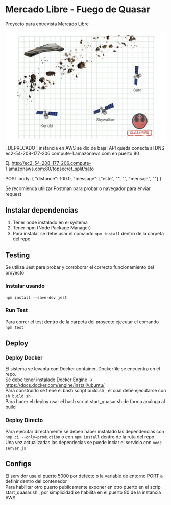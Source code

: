 # Mercado Libre - Fuego de Quasar
Proyecto para entrevista Mercado Libre

<img src="MeliQuasar.PNG" > .
DEPRECADO ! instancia en AWS se dio de baja!
API queda conecta al DNS ec2-54-208-177-206.compute-1.amazonaws.com en puerto 80

Ej. http://ec2-54-208-177-206.compute-1.amazonaws.com:80/topsecret_split/sato

POST body:
{
    "distance": 100.0,
    "message": ["este", "", "", "mensaje", ""]
}

Se recomienda utilizar Postman para probar o navegador para enviar request

## Instalar dependencias
1. Tener node instalado en el systema
2. Tener npm (Node Package Manager) 
3. Para instalar se debe usar el comando `npm install` dentro de la carpeta del repo

## Testing
Se utiliza Jest para probar y corroborar el correcto funcionamiento del proyecto 
### Instalar usando 
`npm install --save-dev jest`

### Run Test

Para correr el test dentro de la carpeta del proyecto ejecutar el comando `npm test`

## Deploy
### Deploy Docker
El sistema se levanta con Docker container, Dockerfile se encuentra en el repo.<br>
Se debe tener instalado Docker Engine -> https://docs.docker.com/engine/install/ubuntu/ <br>
Para construirlo se tiene el bash script build.sh , el cual debe ejecutarse con `sh build.sh` <br>
Para hacer el deploy usar el bash script start_quasar.sh de forma analoga al build <br>

### Deploy Directo 

Para ejecutar directamente se deben haber instalado las dependencias con `nmp ci --only=production` o con `npm install` dentro de la ruta del repo <br>
Una vez actualizadas las dependecias se puede inciar el servicio con `node server.js` <br>

## Configs
El servidor usa el puerto 5000 por defecto o la variable de entorno PORT a definir dentro del contenedor <br>
Para habilitar otro puerto publicamente exponer en otro puerto en el scrip start_quasar.sh , por simplicidad se habilita en el puerto 80 de la instancia AWS
